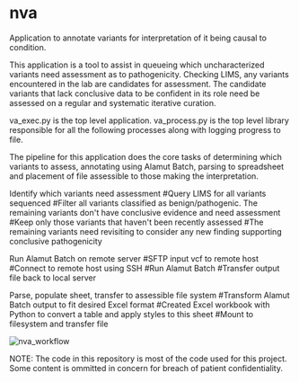# nva
Application to annotate variants for interpretation of it being causal to condition.

This application is a tool to assist in queueing which uncharacterized variants need assessment as to pathogenicity.  Checking LIMS, any variants encountered in the lab are candidates for assessment.  The candidate variants that lack conclusive data to be confident in its role need be assessed on a regular and systematic iterative curation.


va_exec.py is the top level application.  va_process.py is the top level library responsible for all the following processes along with logging progress to file.


The pipeline for this application does the core tasks of determining which variants to assess, annotating using Alamut Batch, parsing to spreadsheet and placement of file assessible to those making the interpretation.

Identify which variants need assessment
    #Query LIMS for all variants sequenced
    #Filter all variants classified as benign/pathogenic.  The remaining variants don't have conclusive evidence and need assessment
    #Keep only those variants that haven't been recently assessed
    #The remaining variants need revisiting to consider any new finding supporting conclusive pathogenicity
    
Run Alamut Batch on remote server
    #SFTP input vcf to remote host
    #Connect to remote host using SSH
    #Run Alamut Batch
    #Transfer output file back to local server

Parse, populate sheet, transfer to assessible file system
    #Transform Alamut Batch output to fit desired Excel format
    #Created Excel workbook with Python to convert a table and apply styles to this sheet
    #Mount to filesystem and transfer file 
    
![nva_workflow](https://user-images.githubusercontent.com/803012/30942794-02e45a12-a3bb-11e7-9395-f1510cf369fe.png)


NOTE: The code in this repository is most of the code used for this project.  Some content is ommitted in concern for breach of patient confidentiality.

